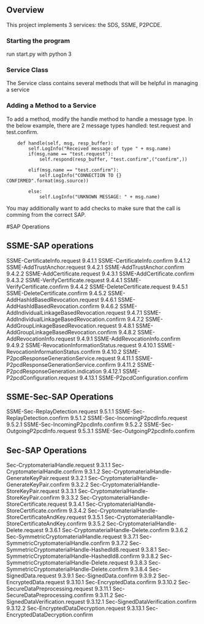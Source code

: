 ## Overview
This project implements 3 services: the SDS, SSME, P2PCDE.

### Starting the program
run start.py with python 3

### Service Class
The Service class contains several methods that will be helpful in managing a service

### Adding a Method to a Service
To add a method, modify the handle method to handle a message type. In the below example, there are 2 message types handled: test.request and test.confirm.
```
    def handle(self, msg, resp_buffer):
        self.LogInfo("Received message of type " + msg.name)
        if(msg.name == "test.request"):
            self.respond(resp_buffer, "test.confirm",("confirm",))

        elif(msg.name == "test.confirm"):
            self.LogInfo("CONNECTION TO {} CONFIRMED".format(msg.source))
            
        else:
            self.LogInfo("UNKNOWN MESSAGE: " + msg.name)     
```

You may additionally want to add checks to make sure that the call is comming from the correct SAP.

#SAP Operations
## SSME-SAP operations
SSME-CertificateInfo.request 9.4.1.1
SSME-CertificateInfo.confirm 9.4.1.2
SSME-AddTrustAnchor.request 9.4.2.1
SSME-AddTrustAnchor.confirm 9.4.2.2
SSME-AddCertificate.request 9.4.3.1
SSME-AddCertificate.confirm 9.4.3.2
SSME-VerifyCertificate.request 9.4.4.1
SSME-VerifyCertificate.confirm 9.4.4.2
SSME-DeleteCertificate.request 9.4.5.1
SSME-DeleteCertificate.confirm 9.4.5.2
SSME-AddHashIdBasedRevocation.request 9.4.6.1
SSME-AddHashIdBasedRevocation.confirm 9.4.6.2
SSME-AddIndividualLinkageBasedRevocation.request 9.4.7.1
SSME-AddIndividualLinkageBasedRevocation.confirm 9.4.7.2
SSME-AddGroupLinkageBasedRevocation.request 9.4.8.1
SSME-AddGroupLinkageBasedRevocation.confirm 9.4.8.2
SSME-AddRevocationInfo.request 9.4.9.1
SSME-AddRevocationInfo.confirm 9.4.9.2
SSME-RevocationInformationStatus.request 9.4.10.1
SSME-RevocationInformationStatus.confirm 9.4.10.2
SSME-P2pcdResponseGenerationService.request 9.4.11.1
SSME-P2pcdResponseGenerationService.confirm 9.4.11.2
SSME-P2pcdResponseGeneration.indication 9.4.12.1
SSME-P2pcdConfiguration.request 9.4.13.1
SSME-P2pcdConfiguration.confirm

## SSME-Sec-SAP Operations
SSME-Sec-ReplayDetection.request 9.5.1.1
SSME-Sec-ReplayDetection.confirm 9.5.1.2
SSME-Sec-IncomingP2pcdInfo.request 9.5.2.1
SSME-Sec-IncomingP2pcdInfo.confirm 9.5.2.2
SSME-Sec-OutgoingP2pcdInfo.request 9.5.3.1
SSME-Sec-OutgoingP2pcdInfo.confirm

## Sec-SAP Operations
Sec-CryptomaterialHandle.request 9.3.1.1
Sec-CryptomaterialHandle.confirm 9.3.1.2
Sec-CryptomaterialHandle-GenerateKeyPair.request 9.3.2.1
Sec-CryptomaterialHandle-GenerateKeyPair.confirm 9.3.2.2
Sec-CryptomaterialHandle-StoreKeyPair.request 9.3.3.1
Sec-CryptomaterialHandle-StoreKeyPair.confirm 9.3.3.2
Sec-CryptomaterialHandle-StoreCertificate.request 9.3.4.1
Sec-CryptomaterialHandle-StoreCertificate.confirm 9.3.4.2
Sec-CryptomaterialHandle-StoreCertificateAndKey.request 9.3.5.1
Sec-CryptomaterialHandle-StoreCertificateAndKey.confirm 9.3.5.2
Sec-CryptomaterialHandle-Delete.request 9.3.6.1
Sec-CryptomaterialHandle-Delete.confirm 9.3.6.2
Sec-SymmetricCryptomaterialHandle.request 9.3.7.1
Sec-SymmetricCryptomaterialHandle.confirm 9.3.7.2
Sec-SymmetricCryptomaterialHandle-HashedId8.request 9.3.8.1
Sec-SymmetricCryptomaterialHandle-HashedId8.confirm 9.3.8.2
Sec-SymmetricCryptomaterialHandle-Delete.request 9.3.8.3
Sec-SymmetricCryptomaterialHandle-Delete.confirm 9.3.8.4
Sec-SignedData.request 9.3.9.1
Sec-SignedData.confirm 9.3.9.2
Sec-EncryptedData.request 9.3.10.1
Sec-EncryptedData.confirm 9.3.10.2
Sec-SecureDataPreprocessing.request 9.3.11.1
Sec-SecureDataPreprocessing.confirm 9.3.11.2
Sec-SignedDataVerification.request 9.3.12.1
Sec-SignedDataVerification.confirm 9.3.12.2
Sec-EncryptedDataDecryption.request 9.3.13.1
Sec-EncryptedDataDecryption.confirm